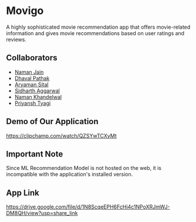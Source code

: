 
# Movigo

A highly sophisticated movie recommendation app that offers movie-related information and gives movie recommendations based on user ratings and reviews.




## Collaborators

- [Naman Jain](https://www.github.com/namanviber)
- [Dhaval Pathak](https://github.com/Dhaval-pathak)
- [Aryaman Sital](https://github.com/Aryamansital)
- [Sidharth Aggarwal](https://github.com/sidharth-aggarwal)
- [Naman Khandelwal](https://github.com/Naman3007)
- [Priyansh Tyagi](https://github.com/tyagipriyansh07)


## Demo of Our Application

https://clipchamp.com/watch/QZSYwTCXyMt


## Important Note

Since ML Recommendation Model is not hosted on the web, it is incompatible with the application's installed version. 


    



## App Link

https://drive.google.com/file/d/1N8ScqeEPH6FcHi4c1NPoXRJmWJ-DM8QH/view?usp=share_link